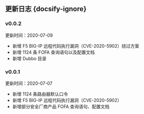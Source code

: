 ## 更新日志 {docsify-ignore}
### v0.0.2

更新时间：2020-07-09

- 新增 F5 BIG-IP 远程代码执行漏洞（CVE-2020-5902）绕过方案
- 新增 1124 条 FOFA 查询语句以及配置文档
- 新增 Dubbo 目录

### v0.0.1

更新时间：2020-07-07

- 新增 1124 条路由器默认口令
- 新增 F5 BIG-IP 远程代码执行漏洞（CVE-2020-5902）
- 新增部分安全厂商产品 FOFA 查询语句、配置文档
